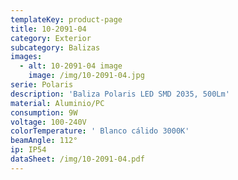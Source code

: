 ```yaml
---
templateKey: product-page
title: 10-2091-04
category: Exterior
subcategory: Balizas
images:
  - alt: 10-2091-04 image
    image: /img/10-2091-04.jpg
serie: Polaris
description: 'Baliza Polaris LED SMD 2035, 500Lm'
material: Aluminio/PC
consumption: 9W
voltage: 100-240V
colorTemperature: ' Blanco cálido 3000K'
beamAngle: 112°
ip: IP54
dataSheet: /img/10-2091-04.pdf
---
```


